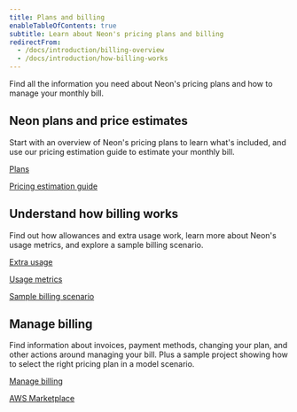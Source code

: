 ```yaml
---
title: Plans and billing
enableTableOfContents: true
subtitle: Learn about Neon's pricing plans and billing
redirectFrom:
  - /docs/introduction/billing-overview
  - /docs/introduction/how-billing-works
---
```


Find all the information you need about Neon's pricing plans and how to manage your monthly bill.

## Neon plans and price estimates

Start with an overview of Neon's pricing plans to learn what's included, and use our pricing estimation guide to estimate your monthly bill.

<DetailIconCards>

<a href="/docs/introduction/plans" description="Learn about Neon's pricing plans and what's included" icon="cards">Plans</a>

<a href="/docs/introduction/plans" description="Estimate your monthly bill with Neon" icon="cards">Pricing estimation guide</a>

</DetailIconCards>

## Understand how billing works

Find out how allowances and extra usage work, learn more about Neon's usage metrics, and explore a sample billing scenario.

<DetailIconCards>

<a href="/docs/introduction/extra usage" description="Learn about plan allowances and usage" icon="wallet">Extra usage</a>

<a href="/docs/introduction/usage-metrics" description="Take a deep dive into the usage metrics behind plan allowances and extra usage" icon="metrics">Usage metrics</a>

<a href="/docs/introduction/billing-sample" description="See how to select the right plan for a sample project" icon="cli-cursor">Sample billing scenario</a>

</DetailIconCards>

## Manage billing

Find information about invoices, payment methods, changing your plan, and other actions around managing your bill. Plus a sample project showing how to select the right pricing plan in a model scenario.

<DetailIconCards>

<a href="/docs/introduction/manage-billing" description="View and manage your monthly bill and learn how to change your plan" icon="setup">Manage billing</a>

<a href="/docs/introduction/billing-aws-marketplace" description="Learn how you can pay for Neon with your AWS Billing account" icon="aws">AWS Marketplace</a>

</DetailIconCards>
